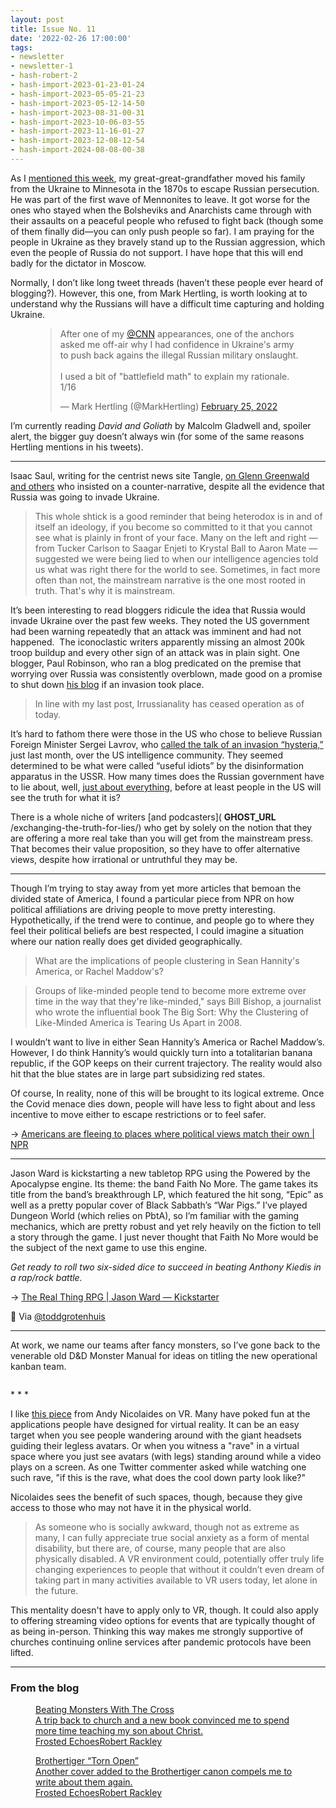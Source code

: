 ```yaml
---
layout: post
title: Issue No. 11
date: '2022-02-26 17:00:00'
tags:
- newsletter
- newsletter-1
- hash-robert-2
- hash-import-2023-01-23-01-24
- hash-import-2023-05-05-21-23
- hash-import-2023-05-12-14-50
- hash-import-2023-08-31-00-31
- hash-import-2023-10-06-03-55
- hash-import-2023-11-16-01-27
- hash-import-2023-12-08-12-54
- hash-import-2024-08-08-00-38
---
```


As I [mentioned this week](https://twitter.com/mineinmono/status/1496980727098920964?s=21), my great-great-grandfather moved his family from the Ukraine to Minnesota in the 1870s to escape Russian persecution. He was part of the first wave of Mennonites to leave. It got worse for the ones who stayed when the Bolsheviks and Anarchists came through with their assaults on a peaceful people who refused to fight back (though some of them finally did—you can only push people so far). I am praying for the people in Ukraine as they bravely stand up to the Russian aggression, which even the people of Russia do not support. I have hope that this will end badly for the dictator in Moscow.

Normally, I don’t like long tweet threads (haven’t these people ever heard of blogging?). However, this one, from Mark Hertling, is worth looking at to understand why the Russians will have a difficult time capturing and holding Ukraine.

<figure class="kg-card kg-embed-card"><blockquote class="twitter-tweet">
<p lang="en" dir="ltr">After one of my <a href="https://twitter.com/CNN?ref_src=twsrc%5Etfw">@CNN</a> appearances, one of the anchors asked me off-air why I had confidence in Ukraine's army to push back agains the illegal Russian military onslaught.<br><br>I used a bit of "battlefield math" to explain my rationale. 1/16</p>— Mark Hertling (@MarkHertling) <a href="https://twitter.com/MarkHertling/status/1497035826139738125?ref_src=twsrc%5Etfw">February 25, 2022</a>
</blockquote>
<script async src="https://platform.twitter.com/widgets.js" charset="utf-8"></script>
</figure>

I’m currently reading _David and Goliath_ by Malcolm Gladwell and, spoiler alert, the bigger guy doesn’t always win (for some of the same reasons Hertling mentions in his tweets).

* * *

Isaac Saul, writing for the centrist news site Tangle, [on Glenn Greenwald and others](https://www.readtangle.com/otherposts/russia-invades-ukraine-war/) who insisted on a counter-narrative, despite all the evidence that Russia was going to invade Ukraine.

> This whole shtick is a good reminder that being heterodox is in and of itself an ideology, if you become so committed to it that you cannot see what is plainly in front of your face. Many on the left and right — from Tucker Carlson to Saagar Enjeti to Krystal Ball to Aaron Mate — suggested we were being lied to when our intelligence agencies told us what was right there for the world to see. Sometimes, in fact more often than not, the mainstream narrative is the one most rooted in truth. That's why it is mainstream.

It’s been interesting to read bloggers ridicule the idea that Russia would invade Ukraine over the past few weeks. They noted the US government had been warning repeatedly that an attack was imminent and had not happened. &nbsp;The iconoclastic writers apparently missing an almost 200k troop buildup and every other sign of an attack was in plain sight. One blogger, Paul Robinson, who ran a blog predicated on the premise that worrying over Russia was consistently overblown, made good on a promise to shut down [his blog](https://irrussianality.wordpress.com/2022/02/24/blog-terminated/) if an invasion took place.

> In line with my last post, Irrussianality has ceased operation as of today.

It’s hard to fathom there were those in the US who chose to believe Russian Foreign Minister Sergei Lavrov, who [called the talk of an invasion “hysteria,”](https://news.sky.com/video/lavrov-accuses-west-of-hysteria-12543513) just last month, over the US intelligence community. They seemed determined to be what were called “useful idiots” by the disinformation apparatus in the USSR. How many times does the Russian government have to lie about, well, [just about everything](https://en.wikipedia.org/wiki/Doping_in_Russia), before at least people in the US will see the truth for what it is?

There is a whole niche of writers [and podcasters]( __GHOST_URL__ /exchanging-the-truth-for-lies/) who get by solely on the notion that they are offering a more real take than you will get from the mainstream press. That becomes their value proposition, so they have to offer alternative views, despite how irrational or untruthful they may be.

* * *

Though I’m trying to stay away from yet more articles that bemoan the divided state of America, I found a particular piece from NPR on how political affiliations are driving people to move pretty interesting. Hypothetically, if the trend were to continue, and people go to where they feel their political beliefs are best respected, I could imagine a situation where our nation really does get divided geographically.

> What are the implications of people clustering in Sean Hannity's America, or Rachel Maddow's?

> Groups of like-minded people tend to become more extreme over time in the way that they're like-minded," says Bill Bishop, a journalist who wrote the influential book The Big Sort: Why the Clustering of Like-Minded America is Tearing Us Apart in 2008.

I wouldn’t want to live in either Sean Hannity’s America or Rachel Maddow’s. However, I do think Hannity’s would quickly turn into a totalitarian banana republic, if the GOP keeps on their current trajectory. The reality would also hit that the blue states are in large part subsidizing red states.

Of course, In reality, none of this will be brought to its logical extreme. Once the Covid menace dies down, people will have less to fight about and less incentive to move either to escape restrictions or to feel safer.

→ [Americans are fleeing to places where political views match their own | NPR](https://text.npr.org/1081295373)

* * *

Jason Ward is kickstarting a new tabletop RPG using the Powered by the Apocalypse engine. Its theme: the band Faith No More. The game takes its title from the band’s breakthrough LP, which featured the hit song, “Epic” as well as a pretty popular cover of Black Sabbath’s “War Pigs.” I’ve played Dungeon World (which relies on PbtA), so I’m familiar with the gaming mechanics, which are pretty robust and yet rely heavily on the fiction to tell a story through the game. I just never thought that Faith No More would be the subject of the next game to use this engine.

_Get ready to roll two six-sided dice to succeed in beating Anthony Kiedis in a rap/rock battle._

→ [The Real Thing RPG | Jason Ward — Kickstarter](https://www.kickstarter.com/projects/jasonward/the-real-thing-rpg)

🔗 Via [@toddgrotenhuis](https://micro.blog/toddgrotenhuis)

* * *

At work, we name our teams after fancy monsters, so I’ve gone back to the venerable old D&D Monster Manual for ideas on titling the new operational kanban team.

<figure class="kg-card kg-image-card"><img src=" __GHOST_URL__ /content/images/2022/02/IMG_0367.jpeg" class="kg-image" alt loading="lazy"></figure>
* * *

I like [this piece](https://world.hey.com/andyn/you-are-not-the-only-person-that-matters-23fa5c10) from Andy Nicolaides on VR. Many have poked fun at the applications people have designed for virtual reality. It can be an easy target when you see people wandering around with the giant headsets guiding their legless avatars. Or when you witness a "rave" in a virtual space where you just see avatars (with legs) standing around while a video plays on a screen. As one Twitter commenter asked while watching one such rave, "if this is the rave, what does the cool down party look like?"

Nicolaides sees the benefit of such spaces, though, because they give access to those who may not have it in the physical world.

> As someone who is socially awkward, though not as extreme as many, I can fully appreciate true social anxiety as a form of mental disability, but there are, of course, many people that are also physically disabled. A VR environment could, potentially offer truly life changing experiences to people that without it couldn’t even dream of taking part in many activities available to VR users today, let alone in the future.

This mentality doesn't have to apply only to VR, though. It could also apply to offering streaming video options for events that are typically thought of as being in-person. Thinking this way makes me strongly supportive of churches continuing online services after pandemic protocols have been lifted.

* * *

### From the blog
<figure class="kg-card kg-bookmark-card"><a class="kg-bookmark-container" href=" __GHOST_URL__ /beating-monsters-with-the-cross/"><div class="kg-bookmark-content">
<div class="kg-bookmark-title">Beating Monsters With The Cross</div>
<div class="kg-bookmark-description">A trip back to church and a new book convinced me to spend more time teaching my son about Christ.</div>
<div class="kg-bookmark-metadata">
<img class="kg-bookmark-icon" src=" __GHOST_URL__ /favicon.png" alt=""><span class="kg-bookmark-author">Frosted Echoes</span><span class="kg-bookmark-publisher">Robert Rackley</span>
</div>
</div>
<div class="kg-bookmark-thumbnail"><img src=" __GHOST_URL__ /content/images/2022/02/06095F10-38AC-4678-9233.jpeg" alt=""></div></a></figure><figure class="kg-card kg-bookmark-card"><a class="kg-bookmark-container" href=" __GHOST_URL__ /brothertiger-torn-open/"><div class="kg-bookmark-content">
<div class="kg-bookmark-title">Brothertiger “Torn Open”</div>
<div class="kg-bookmark-description">Another cover added to the Brothertiger canon compels me to write about them again.</div>
<div class="kg-bookmark-metadata">
<img class="kg-bookmark-icon" src=" __GHOST_URL__ /favicon.png" alt=""><span class="kg-bookmark-author">Frosted Echoes</span><span class="kg-bookmark-publisher">Robert Rackley</span>
</div>
</div>
<div class="kg-bookmark-thumbnail"><img src=" __GHOST_URL__ /content/images/2022/02/Brothertiger_TornOpen..jpeg" alt=""></div></a></figure>